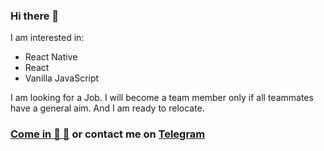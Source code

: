 ### Hi there 👋
I am interested in:
- React Native
- React
- Vanilla JavaScript

I am looking for a Job. 
I will become a team member only if all teammates have a general aim. 
And I am ready to relocate. 
### [Come in 🎾 💬](https://chat-u6d0.onrender.com) or contact me on <a href="https://t.me/yu1iaw">Telegram</a>

